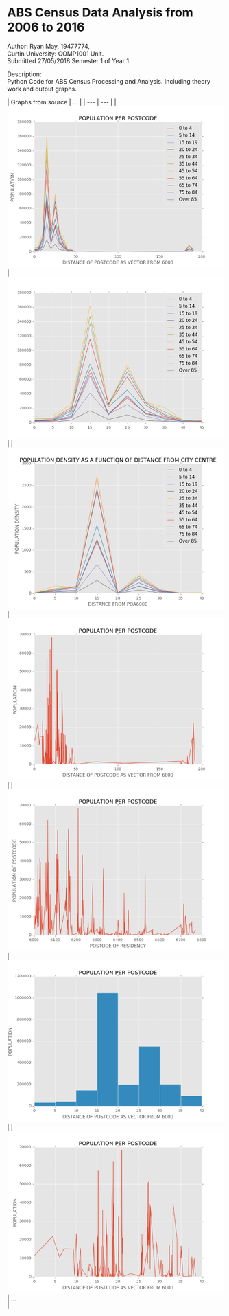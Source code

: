 # ABS Census Data Analysis from 2006 to 2016
Author: Ryan May, 19477774,  
Curtin University: COMP1001 Unit.  
Submitted 27/05/2018 Semester 1 of Year 1.  
  
  
Description:  
  Python Code for ABS Census Processing and Analysis. Including theory work and output graphs.



| Graphs from source 
| ...
|
| --- 
| --- 
|
| ![FNF](/Hypothesis1/Graphs/POPULATION_R_AGEDRADIALCATEGORISED.png?raw=true)
| ![FNF](/Hypothesis1/Graphs/POPULATION_R_AGEDRADIALCATEGORISEDRESTRICTED.png?raw=true)
|
| ![FNF](/Hypothesis1/Graphs/POPULATION_R_DENSITYAGE.png?raw=true)           
| ![FNF](/Hypothesis1/Graphs/POPULATION_R_DIST.png?raw=true)                           
|
| ![FNF](/Hypothesis1/Graphs/POPULATION_R_POA.png?raw=true)                  
| ![FNF](/Hypothesis1/Graphs/POPULATION_R_RESTRICTEDDISCATEGORISED.png?raw=true)       
|
| ![FNF](/Hypothesis1/Graphs/POPULATION_R_RESTRICTEDDIST.png?raw=true)       
| ...                                                                                  
|
